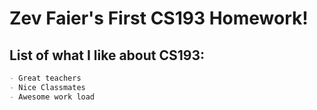 # Zev Faier's First CS193 Homework!

## List of what I like about CS193:
```markdown
- Great teachers
- Nice Classmates
- Awesome work load
```


